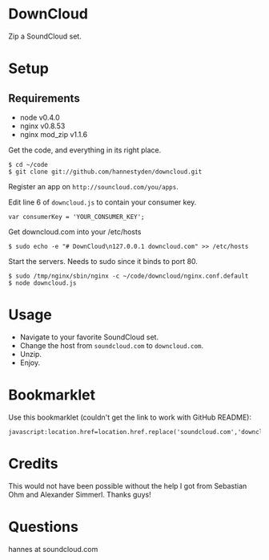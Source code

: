 # DownCloud

Zip a SoundCloud set.

# Setup

## Requirements

- node v0.4.0
- nginx v0.8.53
- nginx mod\_zip v1.1.6

Get the code, and everything in its right place.

    $ cd ~/code
    $ git clone git://github.com/hannestyden/downcloud.git

Register an app on `http://souncloud.com/you/apps`.

Edit line 6 of `downcloud.js` to contain your consumer key.

    var consumerKey = 'YOUR_CONSUMER_KEY';

Get downcloud.com into your /etc/hosts

    $ sudo echo -e "# DownCloud\n127.0.0.1 downcloud.com" >> /etc/hosts

Start the servers. Needs to sudo since it binds to port 80.

    $ sudo /tmp/nginx/sbin/nginx -c ~/code/downcloud/nginx.conf.default
    $ node downcloud.js

# Usage

- Navigate to your favorite SoundCloud set.
- Change the host from `soundcloud.com` to `downcloud.com`.
- Unzip.
- Enjoy.

# Bookmarklet

Use this bookmarklet (couldn't get the link to work with GitHub README):

    javascript:location.href=location.href.replace('soundcloud.com','downcloud.com');

# Credits

This would not have been possible without the help I got from Sebastian Ohm and Alexander Simmerl. Thanks guys!

# Questions

hannes at soundcloud.com
